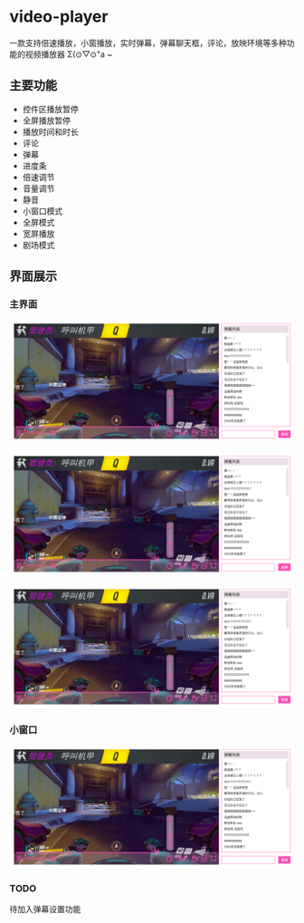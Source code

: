# video-player

一款支持倍速播放，小窗播放，实时弹幕，弹幕聊天框，评论，放映环境等多种功能的视频播放器 Σ(⊙▽⊙"a ~

## 主要功能

-   控件区播放暂停
-   全屏播放暂停
-   播放时间和时长
-   评论
-   弹幕
-   进度条
-   倍速调节
-   音量调节
-   静音
-   小窗口模式
-   全屏模式
-   宽屏播放
-   剧场模式

## 界面展示

### 主界面

![界面展示一](https://github.com/YaliixxG/video-player/blob/main/images/about/interface-1.png)

![界面展示二](https://github.com/YaliixxG/video-player/blob/main/images/about/interface-1.png)

![界面展示三](https://github.com/YaliixxG/video-player/blob/main/images/about/interface-1.png)

### 小窗口

![界面展示四](https://github.com/YaliixxG/video-player/blob/main/images/about/interface-1.png)

### TODO

待加入弹幕设置功能
